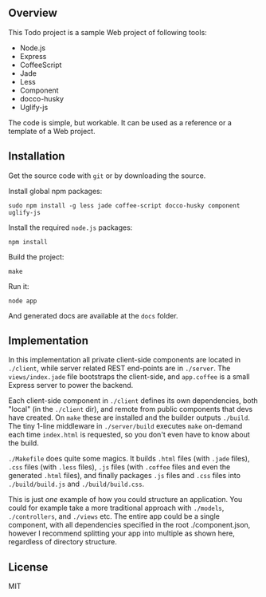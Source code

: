 Overview
--------

This Todo project is a sample Web project of following tools:

* Node.js
* Express
* CoffeeScript
* Jade
* Less
* Component
* docco-husky
* Uglify-js

The code is simple, but workable. It can be used as a reference or a template of
a Web project.

Installation
------------

Get the source code with `git` or by downloading the source.

Install global npm packages:

	sudo npm install -g less jade coffee-script docco-husky component uglify-js

Install the required `node.js` packages:

    npm install
	
Build the project:

    make
	
Run it:

    node app
	
And generated docs are available at the `docs` folder.

Implementation
--------------

  In this implementation all private client-side components are located in
  `./client`, while server related REST end-points are in `./server`. The 
  `views/index.jade` file bootstraps the client-side, and `app.coffee` is a
  small Express server to power the backend.

  Each client-side component in `./client` defines its own dependencies,
  both "local" (in the `./client` dir), and remote from public components
  that devs have created. On `make` these are installed and the builder
  outputs `./build`. The tiny 1-line middleware in `./server/build` executes
  `make` on-demand each time `index.html` is requested, so you don't even
  have to know about the build.
  
  `./Makefile` does quite some magics. It builds `.html` files (with `.jade`
  files), `.css` files (with `.less` files), `.js` files (with `.coffee` files
  and even the generated `.html` files), and finally packages `.js` files and
  `.css` files into `./build/build.js` and `./build/build.css`.

  This is just _one_ example of how you could structure an application. You
  could for example take a more traditional approach with `./models`,
  `./controllers`, and `./views` etc. The entire app could be a single component,
  with all dependencies specified in the root ./component.json, however I
  recommend splitting your app into multiple as shown here, regardless of
  directory structure.

License
-------

  MIT
